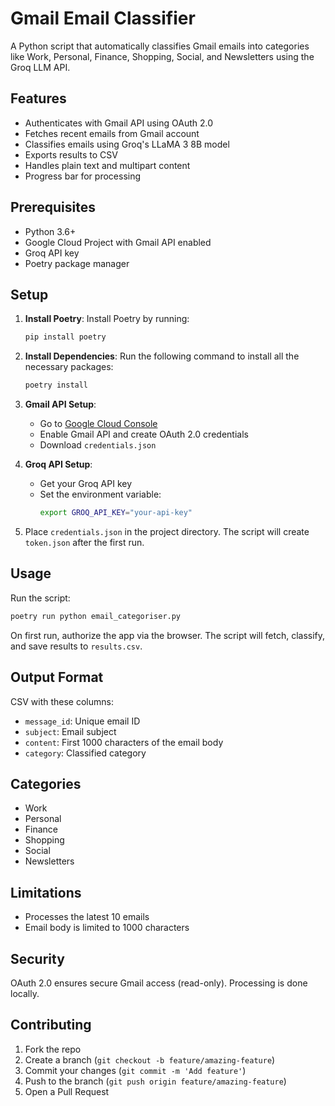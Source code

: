 # Gmail Email Classifier

A Python script that automatically classifies Gmail emails into categories like Work, Personal, Finance, Shopping, Social, and Newsletters using the Groq LLM API.

## Features

- Authenticates with Gmail API using OAuth 2.0
- Fetches recent emails from Gmail account
- Classifies emails using Groq's LLaMA 3 8B model
- Exports results to CSV
- Handles plain text and multipart content
- Progress bar for processing

## Prerequisites

- Python 3.6+
- Google Cloud Project with Gmail API enabled
- Groq API key
- Poetry package manager

## Setup

1. **Install Poetry**:
   Install Poetry by running:
   ```bash
   pip install poetry
   ```

2. **Install Dependencies**:
   Run the following command to install all the necessary packages:
   ```bash
   poetry install
   ```

3. **Gmail API Setup**:
   - Go to [Google Cloud Console](https://console.cloud.google.com)
   - Enable Gmail API and create OAuth 2.0 credentials
   - Download `credentials.json`

4. **Groq API Setup**:
   - Get your Groq API key
   - Set the environment variable:
     ```bash
     export GROQ_API_KEY="your-api-key"
     ```

5. Place `credentials.json` in the project directory. The script will create `token.json` after the first run.

## Usage

Run the script:

```bash
poetry run python email_categoriser.py
```

On first run, authorize the app via the browser. The script will fetch, classify, and save results to `results.csv`.

## Output Format

CSV with these columns:
- `message_id`: Unique email ID
- `subject`: Email subject
- `content`: First 1000 characters of the email body
- `category`: Classified category

## Categories

- Work
- Personal
- Finance
- Shopping
- Social
- Newsletters

## Limitations

- Processes the latest 10 emails
- Email body is limited to 1000 characters

## Security

OAuth 2.0 ensures secure Gmail access (read-only). Processing is done locally.

## Contributing

1. Fork the repo
2. Create a branch (`git checkout -b feature/amazing-feature`)
3. Commit your changes (`git commit -m 'Add feature'`)
4. Push to the branch (`git push origin feature/amazing-feature`)
5. Open a Pull Request
